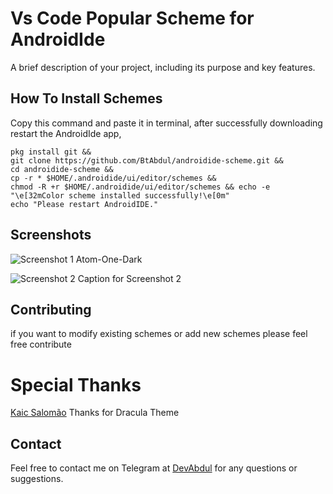 # Vs Code Popular Scheme for AndroidIde

A brief description of your project, including its purpose and key features.

## How To Install Schemes

Copy this command and paste it in terminal, after successfully downloading restart the AndroidIde app,

```bashcd $HOME
pkg install git &&
git clone https://github.com/BtAbdul/androidide-scheme.git &&
cd androidide-scheme &&
cp -r * $HOME/.androidide/ui/editor/schemes && 
chmod -R +r $HOME/.androidide/ui/editor/schemes && echo -e "\e[32mColor scheme installed successfully!\e[0m"
echo "Please restart AndroidIDE."
```
 


## Screenshots

![Screenshot 1](screenshots/Atom-One-Dark.jpeg)
Atom-One-Dark

![Screenshot 2](screenshots/screenshot2.png)
Caption for Screenshot 2

## Contributing

if you want to modify existing schemes or add new schemes please feel free contribute

# Special Thanks
[Kaic Salomão](https://github.com/kaicsm) Thanks for Dracula Theme

## Contact
Feel free to contact me on Telegram at [DevAbdul](https://t.me/devabdul) for any questions or suggestions.

